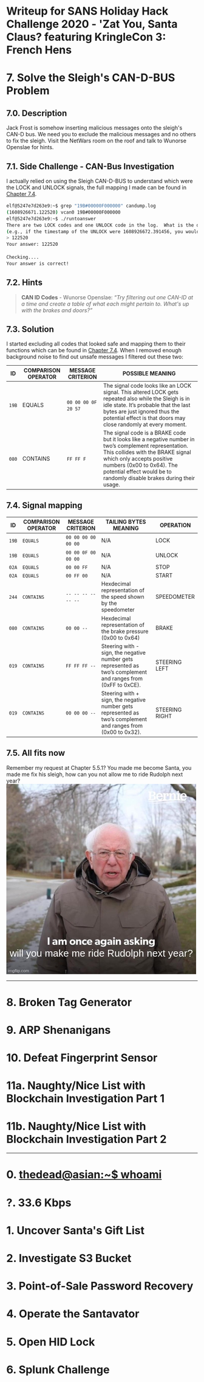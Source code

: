 # Writeup for SANS Holiday Hack Challenge 2020 - 'Zat You, Santa Claus? featuring KringleCon 3: French Hens
# 7. Solve the Sleigh's CAN-D-BUS Problem
## 7.0. Description
Jack Frost is somehow inserting malicious messages onto the sleigh's CAN-D bus. We need you to exclude the malicious messages and no others to fix the sleigh. Visit the NetWars room on the roof and talk to Wunorse Openslae for hints.
## 7.1. Side Challenge - CAN-Bus Investigation
I actually relied on using the Sleigh CAN-D-BUS to understand which were the LOCK and UNLOCK signals, the full mapping I made can be found in [Chapter 7.4](#74-signal-mapping).
```bash
elf@5247e7d263e9:~$ grep "19B#00000F000000" candump.log 
(1608926671.122520) vcan0 19B#00000F000000
elf@5247e7d263e9:~$ ./runtoanswer 
There are two LOCK codes and one UNLOCK code in the log.  What is the decimal portion of the UNLOCK timestamp?
(e.g., if the timestamp of the UNLOCK were 1608926672.391456, you would enter 391456.
> 122520
Your answer: 122520

Checking....
Your answer is correct!
```
## 7.2. Hints
> **CAN ID Codes** - Wunorse Openslae: *“Try filtering out one CAN-ID at a time and create a table of what each might pertain to. What's up with the brakes and doors?”*

## 7.3. Solution
I started excluding all codes that looked safe and mapping them to their functions whìch can be found in [Chapter 7.4](#74-signal-mapping). When I removed enough background noise to find out unsafe messages I filtered out these two:

| ID    | COMPARISON OPERATOR | MESSAGE CRITERION   | POSSIBLE MEANING                                                                                                               |
| ----- | ------------------- | ------------------- | ------------------------------------------------------------------------------------------------------------------------------ |
| `19B` | EQUALS              | `00 00 00 0F 20 57` | The signal code looks like an LOCK signal. This altered LOCK gets repeated also while the Sleigh is in idle state. It’s probable that the last bytes are just ignored thus the potential effect is that doors may close randomly at every moment. |
| `080` | CONTAINS            | `FF FF F          ` | The signal code is a BRAKE code but it looks like a negative number in two’s complement representation. This collides with the BRAKE signal which only accepts positive numbers (0x00 to 0x64). The potential effect would be to randomly disable brakes during their usage.|

## 7.4. Signal mapping
| ID    | COMPARISON OPERATOR   | MESSAGE CRITERION   | TAILING BYTES MEANING                                                                                          | OPERATION |
| ---   | -------------------   | -----------------   | -----------------------------------------------------------------------------------------------------------    | --------- |
| `19B` | `EQUALS  `            | `00 00 00 00 00 00` | N/A                                                                                                            | LOCK           |
| `19B` | `EQUALS  `            | `00 00 0F 00 00 00` | N/A                                                                                                            | UNLOCK         |
| `02A` | `EQUALS  `            | `00 00 FF         ` | N/A                                                                                                            | STOP           |
| `02A` | `EQUALS  `            | `00 FF 00         ` | N/A                                                                                                            | START          |
| `244` | `CONTAINS`            | `-- -- -- -- -- --` | Hexdecimal representation of the speed shown by the speedometer                                                | SPEEDOMETER    |
| `080` | `CONTAINS`            | `00 00 --         ` | Hexdecimal representation of the brake pressure (0x00 to 0x64)                                                 | BRAKE          |
| `019` | `CONTAINS`            | `FF FF FF --      ` | Steering with - sign, the negative number gets represented as two’s complement and ranges from (0xFF to 0xCE). | STEERING LEFT  |
| `019` | `CONTAINS`            | `00 00 00 --      ` | Steering with + sign, the negative number gets represented as two’s complement and ranges from (0x00 to 0x32). | STEERING RIGHT |

## 7.5. All fits now
Remember my request at Chapter 5.5.1? You made me become Santa, you made me fix his sleigh, how can you not allow me to ride Rudolph next year?  
![rudoplh](imgs/00_rudolph.jpeg)

---
# 8. Broken Tag Generator
# 9. ARP Shenanigans
# 10. Defeat Fingerprint Sensor
# 11a. Naughty/Nice List with Blockchain Investigation Part 1
# 11b. Naughty/Nice List with Blockchain Investigation Part 2

---
# 0. [thedead@asian:~$ whoami](../README.md)
# ?. 33.6 Kbps
# 1. Uncover Santa's Gift List
# 2. Investigate S3 Bucket
# 3. Point-of-Sale Password Recovery
# 4. Operate the Santavator
# 5. Open HID Lock
# 6. Splunk Challenge